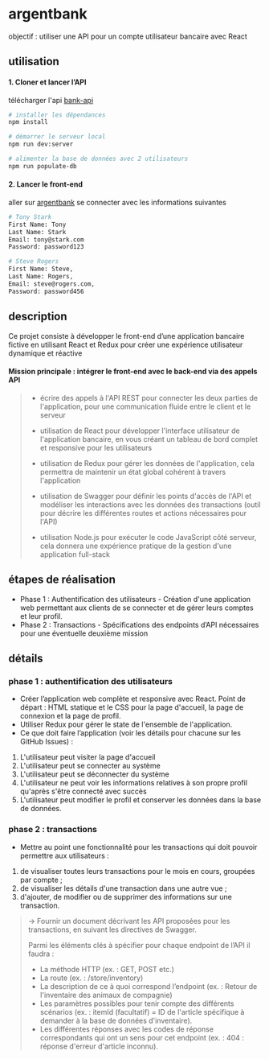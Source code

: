 # argentbank

objectif : utiliser une API pour un compte utilisateur bancaire avec React

## utilisation
#### 1. Cloner et lancer l’API
télécharger l'api [bank-api](https://github.com/uu-0/argent-bank-api)
```bash
# installer les dépendances
npm install

# démarrer le serveur local
npm run dev:server

# alimenter la base de données avec 2 utilisateurs
npm run populate-db
```
#### 2. Lancer le front-end
 aller sur [argentbank](https://uu-0.github.io/argentbank/)
se connecter avec les informations suivantes 
```bash
# Tony Stark
First Name: Tony
Last Name: Stark
Email: tony@stark.com
Password: password123

# Steve Rogers
First Name: Steve,
Last Name: Rogers,
Email: steve@rogers.com,
Password: password456
```

## description

Ce projet consiste à développer le front-end d’une application bancaire fictive en utilisant React et Redux pour créer une expérience utilisateur dynamique et réactive
>
#### Mission principale : intégrer le front-end avec le back-end via des appels API
>
>  - écrire des appels à l'API REST pour connecter les deux parties de l'application, pour une communication fluide entre le client et le serveur
>
>  - utilisation de React pour développer l'interface utilisateur de l'application bancaire, en vous créant un tableau de bord complet et responsive pour les utilisateurs
>
>  - utilisation de Redux pour gérer les données de l'application, cela permettra de maintenir un état global cohérent à travers l'application
>
>  - utilisation de Swagger pour définir les points d'accès de l'API et modéliser les interactions avec les données des transactions  (outil pour décrire les différentes routes et actions nécessaires pour l'API)
>
>  - utilisation Node.js pour exécuter le code JavaScript côté serveur, cela  donnera une expérience pratique de la gestion d'une application full-stack

## étapes de réalisation
- Phase 1 : Authentification des utilisateurs - Création d'une application web permettant aux clients de se connecter et de gérer leurs comptes et leur profil.
- Phase 2 : Transactions - Spécifications des endpoints d’API nécessaires pour une éventuelle deuxième mission

## détails
### phase 1 : authentification des utilisateurs

- Créer l’application web complète et responsive avec React. Point de départ : HTML statique et le CSS pour la page d'accueil, la page de connexion et la page de profil.
- Utiliser Redux pour gérer le state de l'ensemble de l'application.
- Ce que doit faire l’application (voir les détails pour chacune sur les GitHub Issues) :
1. L'utilisateur peut visiter la page d'accueil
2. L'utilisateur peut se connecter au système
3. L'utilisateur peut se déconnecter du système
4. L'utilisateur ne peut voir les informations relatives à son propre profil qu'après s'être connecté avec succès
5. L'utilisateur peut modifier le profil et conserver les données dans la base de données. 

### phase 2 : transactions
- Mettre au point une fonctionnalité pour les transactions qui doit pouvoir permettre aux utilisateurs :

1. de visualiser toutes leurs transactions pour le mois en cours, groupées par compte ;
2. de visualiser les détails d'une transaction dans une autre vue ;
3. d'ajouter, de modifier ou de supprimer des informations sur une transaction.

>-> Fournir un document décrivant les API proposées pour les transactions, en suivant les directives de Swagger. 
>
>Parmi les éléments clés à spécifier pour chaque endpoint de l’API il faudra :
>
>- La méthode HTTP (ex. : GET, POST etc.)
>- La route (ex. : /store/inventory)
>- La description de ce à quoi correspond l’endpoint (ex. : Retour de l'inventaire des animaux de compagnie)
>- Les paramètres possibles pour tenir compte des différents scénarios (ex. : itemId (facultatif) = ID de l'article spécifique à demander à la base de données d'inventaire).
>- Les différentes réponses avec les codes de réponse correspondants qui ont un sens pour cet endpoint (ex. : 404 : réponse d'erreur d'article inconnu).
>